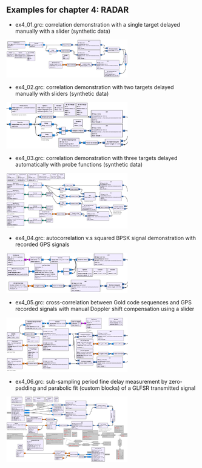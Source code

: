 ## Examples for chapter 4: RADAR

* ex4_01.grc: correlation demonstration with a single target delayed manually
with a slider (synthetic data)

<img src="ex4_01.png" width=320>

* ex4_02.grc: correlation demonstration with two targets delayed manually with
sliders (synthetic data)

<img src="ex4_02.png" width=320>

* ex4_03.grc: correlation demonstration with three targets delayed automatically
with probe functions (synthetic data)

<img src="ex4_03.png" width=320>

* ex4_04.grc: autocorrelation v.s squared BPSK signal demonstration with
recorded GPS signals

<img src="ex4_04.png" width=320>

* ex4_05.grc: cross-correlation between Gold code sequences and GPS recorded
signals with manual Doppler shift compensation using a slider

<img src="ex4_05.png" width=320>

* ex4_06.grc: sub-sampling period fine delay measurement by zero-padding and
parabolic fit (custom blocks) of a GLFSR transmitted signal

<img src="ex4_06.png" width=320>
